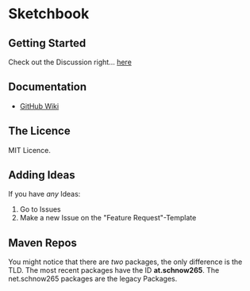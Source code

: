 # Sketchbook

## Getting Started
Check out the Discussion right... [here](https://github.com/schnow265/Sketchbook/discussions/2)


## Documentation

* [GitHub Wiki](https://github.com/schnow265/sketchbook/wiki)

## The Licence
MIT Licence.

## Adding Ideas
If you have *any* Ideas:
1. Go to Issues
2. Make a new Issue on the "Feature Request"-Template

## Maven Repos
You might notice that there are *two* packages, the only difference is the TLD. The most recent packages have the ID **at.schnow265**. The net.schnow265 packages are the legacy Packages.
